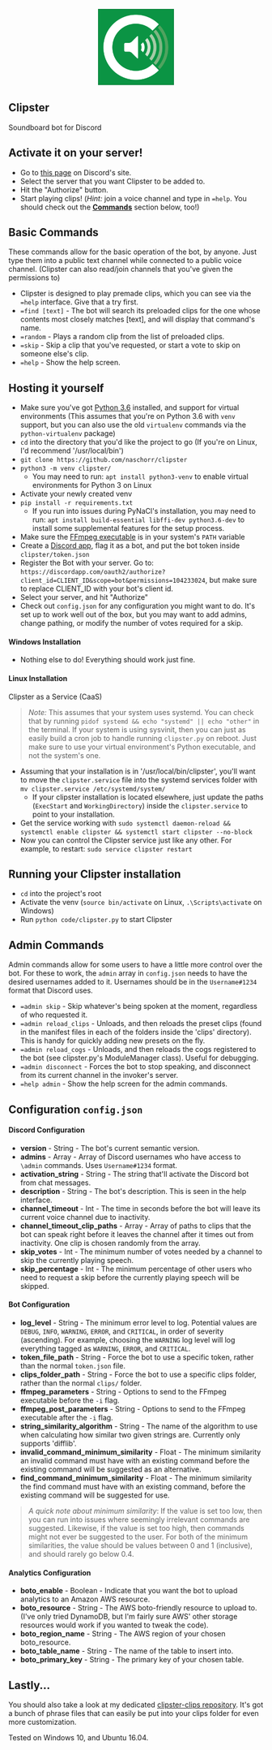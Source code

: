 <p align="center"><img src="https://raw.githubusercontent.com/naschorr/clipster/master/resources/clipster-logo.png" width="150"/></p>

## Clipster
Soundboard bot for Discord

## Activate it on your server!
- Go to [this page](https://discordapp.com/oauth2/authorize?client_id=475695802350829568&scope=bot&permissions=104233024) on Discord's site.
- Select the server that you want Clipster to be added to.
- Hit the "Authorize" button.
- Start playing clips! (_Hint:_ join a voice channel and type in `=help`. You should check out the [**Commands**](https://github.com/naschorr/clipster#basic-commands) section below, too!)

## Basic Commands
These commands allow for the basic operation of the bot, by anyone. Just type them into a public text channel while connected to a public voice channel. (Clipster can also read/join channels that you've given the permissions to)
- Clipster is designed to play premade clips, which you can see via the `=help` interface. Give that a try first.
- `=find [text]` - The bot will search its preloaded clips for the one whose contents most closely matches [text], and will display that command's name.
- `=random` - Plays a random clip from the list of preloaded clips.
- `=skip` - Skip a clip that you've requested, or start a vote to skip on someone else's clip.
- `=help` - Show the help screen.

## Hosting it yourself
- Make sure you've got [Python 3.6](https://www.python.org/downloads/) installed, and support for virtual environments (This assumes that you're on Python 3.6 with `venv` support, but you can also use the old `virtualenv` commands via the `python-virtualenv` package)
- `cd` into the directory that you'd like the project to go (If you're on Linux, I'd recommend '/usr/local/bin')
- `git clone https://github.com/naschorr/clipster`
- `python3 -m venv clipster/`
    + You may need to run: `apt install python3-venv` to enable virtual environments for Python 3 on Linux
- Activate your newly created venv
- `pip install -r requirements.txt`
    + If you run into issues during PyNaCl's installation, you may need to run: `apt install build-essential libffi-dev python3.6-dev` to install some supplemental features for the setup process.
- Make sure the [FFmpeg executable](https://www.ffmpeg.org/download.html) is in your system's `PATH` variable
- Create a [Discord app](https://discordapp.com/developers/applications/me), flag it as a bot, and put the bot token inside `clipster/token.json`
- Register the Bot with your server. Go to: `https://discordapp.com/oauth2/authorize?client_id=CLIENT_ID&scope=bot&permissions=104233024`, but make sure to replace CLIENT_ID with your bot's client id.
- Select your server, and hit "Authorize"
- Check out `config.json` for any configuration you might want to do. It's set up to work well out of the box, but you may want to add admins, change pathing, or modify the number of votes required for a skip.

#### Windows Installation
- Nothing else to do! Everything should work just fine.

#### Linux Installation
Clipster as a Service (CaaS)
> *Note:* This assumes that your system uses systemd. You can check that by running `pidof systemd && echo "systemd" || echo "other"` in the terminal. If your system is using sysvinit, then you can just as easily build a cron job to handle running `clipster.py` on reboot. Just make sure to use your virtual environment's Python executable, and not the system's one.

- Assuming that your installation is in '/usr/local/bin/clipster', you'll want to move the `clipster.service` file into the systemd services folder with `mv clipster.service /etc/systemd/system/`
    + If your clipster installation is located elsewhere, just update the paths (`ExecStart` and `WorkingDirectory`) inside the `clipster.service` to point to your installation.
- Get the service working with `sudo systemctl daemon-reload && systemctl enable clipster && systemctl start clipster --no-block`
- Now you can control the Clipster service just like any other. For example, to restart: `sudo service clipster restart`

## Running your Clipster installation
- `cd` into the project's root
- Activate the venv (`source bin/activate` on Linux, `.\Scripts\activate` on Windows)
- Run `python code/clipster.py` to start Clipster

## Admin Commands
Admin commands allow for some users to have a little more control over the bot. For these to work, the `admin` array in `config.json` needs to have the desired usernames added to it. Usernames should be in the `Username#1234` format that Discord uses.
- `=admin skip` - Skip whatever's being spoken at the moment, regardless of who requested it.
- `=admin reload_clips` - Unloads, and then reloads the preset clips (found in the manifest files in each of the folders inside the 'clips' directory). This is handy for quickly adding new presets on the fly.
- `=admin reload_cogs` - Unloads, and then reloads the cogs registered to the bot (see clipster.py's ModuleManager class). Useful for debugging.
- `=admin disconnect` - Forces the bot to stop speaking, and disconnect from its current channel in the invoker's server.
- `=help admin` - Show the help screen for the admin commands.


## Configuration `config.json`

#### Discord Configuration
- **version** - String - The bot's current semantic version.
- **admins** - Array - Array of Discord usernames who have access to `\admin` commands. Uses `Username#1234` format.
- **activation_string** - String - The string that'll activate the Discord bot from chat messages.
- **description** - String - The bot's description. This is seen in the help interface.
- **channel_timeout** - Int - The time in seconds before the bot will leave its current voice channel due to inactivity.
- **channel_timeout_clip_paths** - Array - Array of paths to clips that the bot can speak right before it leaves the channel after it times out from inactivity. One clip is chosen randomly from the array.
- **skip_votes** - Int - The minimum number of votes needed by a channel to skip the currently playing speech.
- **skip_percentage** - Int - The minimum percentage of other users who need to request a skip before the currently playing speech will be skipped.

#### Bot Configuration
- **log_level** - String - The minimum error level to log. Potential values are `DEBUG`, `INFO`, `WARNING`, `ERROR`, and `CRITICAL`, in order of severity (ascending). For example, choosing the `WARNING` log level will log everything tagged as `WARNING`, `ERROR`, and `CRITICAL`.
- **token_file_path** - String - Force the bot to use a specific token, rather than the normal `token.json` file.
- **clips_folder_path** - String - Force the bot to use a specific clips folder, rather than the normal `clips/` folder.
- **ffmpeg_parameters** - String - Options to send to the FFmpeg executable before the `-i` flag.
- **ffmpeg_post_parameters** - String - Options to send to the FFmpeg executable after the `-i` flag.
- **string_similarity_algorithm** - String - The name of the algorithm to use when calculating how similar two given strings are. Currently only supports 'difflib'.
- **invalid_command_minimum_similarity** - Float - The minimum similarity an invalid command must have with an existing command before the existing command will be suggested as an alternative.
- **find_command_minimum_similarity** - Float - The minimum similarity the find command must have with an existing command, before the existing command will be suggested for use.
> *A quick note about minimum similarity*: If the value is set too low, then you can run into issues where seemingly irrelevant commands are suggested. Likewise, if the value is set too high, then commands might not ever be suggested to the user. For both of the minimum similarities, the value should be values between 0 and 1 (inclusive), and should rarely go below 0.4.

#### Analytics Configuration
- **boto_enable** - Boolean - Indicate that you want the bot to upload analytics to an Amazon AWS resource.
- **boto_resource** - String - The AWS boto-friendly resource to upload to. (I've only tried DynamoDB, but I'm fairly sure AWS' other storage resources would work if you wanted to tweak the code).
- **boto_region_name** - String - The AWS region of your chosen boto_resource.
- **boto_table_name** - String - The name of the table to insert into.
- **boto_primary_key** - String - The primary key of your chosen table.

## Lastly...
You should also take a look at my dedicated [clipster-clips repository](https://github.com/naschorr/clipster-clips). It's got a bunch of phrase files that can easily be put into your clips folder for even more customization.

Tested on Windows 10, and Ubuntu 16.04.